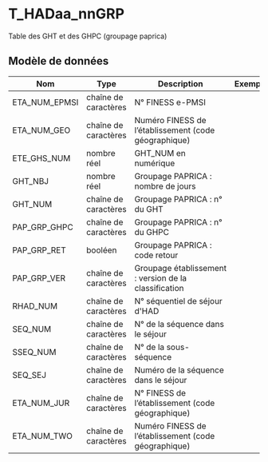# T_HADaa_nnGRP

Table des GHT et des GHPC (groupage paprica)


## Modèle de données

|Nom|Type|Description|Exemple|Propriétés|
|-|-|-|-|-|
|ETA_NUM_EPMSI|chaîne de caractères|N° FINESS e-PMSI|||
|ETA_NUM_GEO|chaîne de caractères|Numéro FINESS de l’établissement (code géographique)|||
|ETE_GHS_NUM|nombre réel|GHT_NUM en numérique|||
|GHT_NBJ|nombre réel|Groupage PAPRICA : nombre de jours|||
|GHT_NUM|chaîne de caractères|Groupage PAPRICA : n° du GHT|||
|PAP_GRP_GHPC|chaîne de caractères|Groupage PAPRICA : n° du GHPC|||
|PAP_GRP_RET|booléen|Groupage PAPRICA : code retour|||
|PAP_GRP_VER|chaîne de caractères|Groupage établissement : version de la classification|||
|RHAD_NUM|chaîne de caractères|N° séquentiel de séjour d'HAD|||
|SEQ_NUM|chaîne de caractères|N° de la séquence dans le séjour|||
|SSEQ_NUM|chaîne de caractères|N° de la sous-séquence|||
|SEQ_SEJ|chaîne de caractères|Numéro de la séquence dans le séjour|||
|ETA_NUM_JUR|chaîne de caractères|N° FINESS de l’établissement (code géographique)|||
|ETA_NUM_TWO|chaîne de caractères|Numéro FINESS de l’établissement (code géographique)|||

